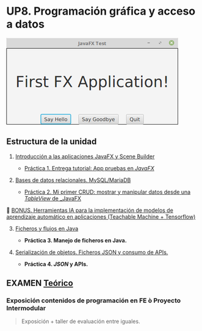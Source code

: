 # UP8. Programación gráfica y acceso a datos
![fx](fx.png)

## Estructura de la unidad
1.  [Introducción a las aplicaciones JavaFX y Scene Builder](https://pbendom3.github.io/prog-1cfgs-daw/ups/UP8/8_1_fx/index.html)

      - [Práctica 1. Entrega tutorial: App pruebas en _JavaFX_](https://pbendom3.github.io/prog-1cfgs-daw/ups/UP8/8_1_fx/prctica_1_entrega_tutorial_app_pruebas_en_javafx.html)
   
2.  [Bases de datos relacionales. MySQL/MariaDB](https://pbendom3.github.io/prog-1cfgs-daw/ups/UP8/8_2_bbdd_mariadb/index.html)

      - [Práctica 2. Mi primer CRUD: mostrar y manipular datos desde una _TableView_ de _JavaFX](https://pbendom3.github.io/prog-1cfgs-daw/ups/UP8/8_2_bbdd_mariadb/prctica_2_mi_primer_crud_mostrar_y_manipular_datos_desde_una_tableview_de_javafx.html)

🎁 [BONUS. Herramientas IA para la implementación de modelos de aprendizaje automático en aplicaciones (Teachable Machine + Tensorflow)](https://pbendom3.github.io/prog-1cfgs-daw/ups/UP8/8_3_tm/index.html)

3.  [Ficheros y flujos en Java]()

      - **Práctica 3. Manejo de ficheros en Java.**
   
4.  [Serialización de objetos. Ficheros JSON y consumo de APIs.]()

      - **Práctica 4. _JSON_ y APIs.**

## EXAMEN [Teórico](EXAMEN_TEÓRICO_3aEv.pdf)

### Exposición contenidos de programación en FE ò Proyecto Intermodular

> Exposición + taller de evaluación entre iguales.
